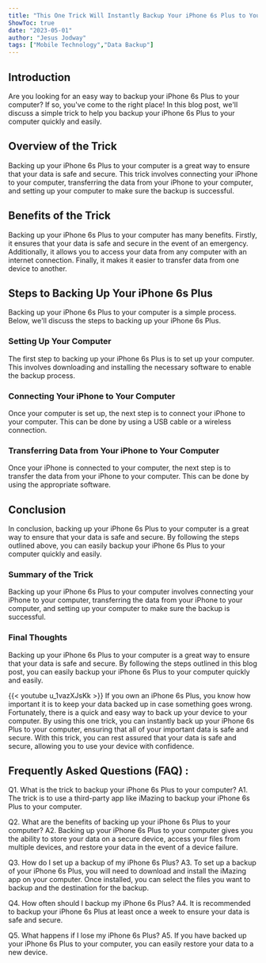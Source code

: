 ```yaml
---
title: "This One Trick Will Instantly Backup Your iPhone 6s Plus to Your Computer!"
ShowToc: true 
date: "2023-05-01"
author: "Jesus Jodway" 
tags: ["Mobile Technology","Data Backup"]
---
```

## Introduction

Are you looking for an easy way to backup your iPhone 6s Plus to your computer? If so, you've come to the right place! In this blog post, we'll discuss a simple trick to help you backup your iPhone 6s Plus to your computer quickly and easily. 

## Overview of the Trick

Backing up your iPhone 6s Plus to your computer is a great way to ensure that your data is safe and secure. This trick involves connecting your iPhone to your computer, transferring the data from your iPhone to your computer, and setting up your computer to make sure the backup is successful. 

## Benefits of the Trick

Backing up your iPhone 6s Plus to your computer has many benefits. Firstly, it ensures that your data is safe and secure in the event of an emergency. Additionally, it allows you to access your data from any computer with an internet connection. Finally, it makes it easier to transfer data from one device to another. 

## Steps to Backing Up Your iPhone 6s Plus

Backing up your iPhone 6s Plus to your computer is a simple process. Below, we'll discuss the steps to backing up your iPhone 6s Plus. 

### Setting Up Your Computer

The first step to backing up your iPhone 6s Plus is to set up your computer. This involves downloading and installing the necessary software to enable the backup process. 

### Connecting Your iPhone to Your Computer

Once your computer is set up, the next step is to connect your iPhone to your computer. This can be done by using a USB cable or a wireless connection. 

### Transferring Data from Your iPhone to Your Computer

Once your iPhone is connected to your computer, the next step is to transfer the data from your iPhone to your computer. This can be done by using the appropriate software. 

## Conclusion 

In conclusion, backing up your iPhone 6s Plus to your computer is a great way to ensure that your data is safe and secure. By following the steps outlined above, you can easily backup your iPhone 6s Plus to your computer quickly and easily. 

### Summary of the Trick 

Backing up your iPhone 6s Plus to your computer involves connecting your iPhone to your computer, transferring the data from your iPhone to your computer, and setting up your computer to make sure the backup is successful. 

### Final Thoughts

Backing up your iPhone 6s Plus to your computer is a great way to ensure that your data is safe and secure. By following the steps outlined in this blog post, you can easily backup your iPhone 6s Plus to your computer quickly and easily.

{{< youtube u_1vazXJsKk >}} 
If you own an iPhone 6s Plus, you know how important it is to keep your data backed up in case something goes wrong. Fortunately, there is a quick and easy way to back up your device to your computer. By using this one trick, you can instantly back up your iPhone 6s Plus to your computer, ensuring that all of your important data is safe and secure. With this trick, you can rest assured that your data is safe and secure, allowing you to use your device with confidence.

## Frequently Asked Questions (FAQ) :
Q1. What is the trick to backup your iPhone 6s Plus to your computer? 
A1. The trick is to use a third-party app like iMazing to backup your iPhone 6s Plus to your computer. 

Q2. What are the benefits of backing up your iPhone 6s Plus to your computer? 
A2. Backing up your iPhone 6s Plus to your computer gives you the ability to store your data on a secure device, access your files from multiple devices, and restore your data in the event of a device failure. 

Q3. How do I set up a backup of my iPhone 6s Plus? 
A3. To set up a backup of your iPhone 6s Plus, you will need to download and install the iMazing app on your computer. Once installed, you can select the files you want to backup and the destination for the backup. 

Q4. How often should I backup my iPhone 6s Plus? 
A4. It is recommended to backup your iPhone 6s Plus at least once a week to ensure your data is safe and secure. 

Q5. What happens if I lose my iPhone 6s Plus? 
A5. If you have backed up your iPhone 6s Plus to your computer, you can easily restore your data to a new device.



